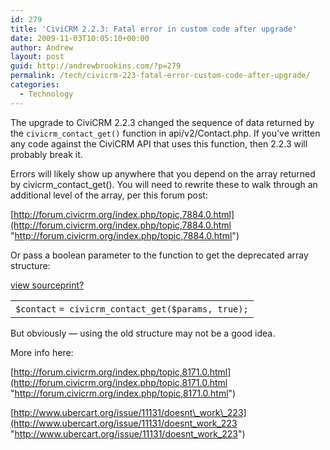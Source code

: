 ```yaml
---
id: 279
title: 'CiviCRM 2.2.3: Fatal error in custom code after upgrade'
date: 2009-11-03T10:05:10+00:00
author: Andrew
layout: post
guid: http://andrewbrookins.com/?p=279
permalink: /tech/civicrm-223-fatal-error-custom-code-after-upgrade/
categories:
  - Technology
---
```

The upgrade to CiviCRM 2.2.3 changed the sequence of data returned by the `civicrm_contact_get()` function in api/v2/Contact.php. If you&#8217;ve written any code against the CiviCRM API that uses this function, then 2.2.3 will probably break it.

Errors will likely show up anywhere that you depend on the array returned by civicrm\_contact\_get(). You will need to rewrite these to walk through an additional level of the array, per this forum post:

[http://forum.civicrm.org/index.php/topic,7884.0.html](http://forum.civicrm.org/index.php/topic,7884.0.html "http://forum.civicrm.org/index.php/topic,7884.0.html")

Or pass a boolean parameter to the function to get the deprecated array structure:</p> 

<div class="syntaxhighlighter nogutter  php" id="highlighter_735232">
  <div class="bar   ">
    <div class="toolbar">
      <a class="item viewSource" style="width: 16px; height: 16px;" title="view source" href="#viewSource">view source</a><a class="item printSource" style="width: 16px; height: 16px;" title="print" href="#printSource">print</a><a class="item about" style="width: 16px; height: 16px;" title="?" href="#about">?</a>
    </div>
  </div>
  
  <div class="lines">
    <div class="line alt1">
      <table>
        <tr>
          <td class="content">
            <code class="php variable">$contact</code> <code class="php plain">= civicrm_contact_get(</code><code class="php variable">$params</code><code class="php plain">, true);</code>
          </td>
        </tr>
      </table>
    </div>
  </div>
</div>

But obviously &#8212; using the old structure may not be a good idea. 

More info here:

[http://forum.civicrm.org/index.php/topic,8171.0.html](http://forum.civicrm.org/index.php/topic,8171.0.html "http://forum.civicrm.org/index.php/topic,8171.0.html")

[http://www.ubercart.org/issue/11131/doesnt\_work\_223](http://www.ubercart.org/issue/11131/doesnt_work_223 "http://www.ubercart.org/issue/11131/doesnt_work_223")